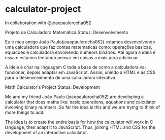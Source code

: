 # calculator-project
In collaboration with @joaopaulorocha052

Projeto de Cálculadora Matemática
Status: Desenvolvimento

Eu e meu amigo João Paulo(joaopaulorocha052) estamos desenvolvendo uma calculadora que faz contas matematicas como: operações basicas, equacões e calculadora envolvendo númeors binários. Até agora a ideia é essa e estamos tentando pensar em coisas a mais para adicionar.

A ideia é criar na linguagem C toda a base de como a calculadora vai funcionar, depois adaptar em JavaScript. Assim, unindo a HTML e as CSS para o desenvolvimento de uma calculadora interativa.

Math Calculator's Project
Status: Development

Me and my friend João Paulo (joaopaulorocha052) are developing a calculator that does maths like: basic operations, equations and calculator involving binary numbers. So far the idea is this and we are trying to think of more things to add.

The idea is to create the entire basis for how the calculator will work in C language, then adapt it to JavaScript. Thus, joining HTML and CSS for the development of an interactive calculator.
